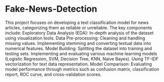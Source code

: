 # Fake-News-Detection

This project focuses on developing a text classification model for news articles, categorizing them as reliable or unreliable. 
The key components include:
Exploratory Data Analysis (EDA):
In-depth analysis of the dataset using visualization tools.
Data Pre-processing:
Cleaning and handling missing values.
Implementing stemming and converting textual data into numerical features.
Model Building:
Splitting the dataset into training and testing sets.
Implementing and evaluating various machine learning models (Logistic Regression, SVM, Decision Tree, KNN, Naive Bayes).
Using TF-IDF vectorization for text data representation.
Model Comparison:
Evaluating model performance through metrics such as confusion matrix, classification report, ROC curve, and cross-validation scores.

